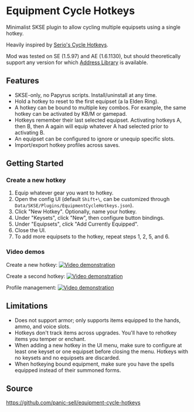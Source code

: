 # Equipment Cycle Hotkeys

Minimalist SKSE plugin to allow cycling multiple equipsets using a single hotkey.

Heavily inspired by [Serio's Cycle Hotkeys](https://www.nexusmods.com/skyrimspecialedition/mods/27184).

Mod was tested on SE (1.5.97) and AE (1.6.1130), but should theoretically support any version for which [Address Library](https://www.nexusmods.com/skyrimspecialedition/mods/32444) is available.


## Features

- SKSE-only, no Papyrus scripts. Install/uninstall at any time.
- Hold a hotkey to reset to the first equipset (a la Elden Ring).
- A hotkey can be bound to multiple key combos. For example, the same hotkey can be activated by KB/M or gamepad.
- Hotkeys remember their last selected equipset. Activating hotkeys A, then B, then A again will equip whatever A had selected prior to activating B.
- An equipset can be configured to ignore or unequip specific slots.
- Import/export hotkey profiles across saves.


## Getting Started

### Create a new hotkey

1. Equip whatever gear you want to hotkey.
1. Open the config UI (default `Shift+\`, can be customized through `Data/SKSE/Plugins/EquipmentCycleHotkeys.json`).
1. Click "New Hotkey". Optionally, name your hotkey.
1. Under "Keysets", click "New", then configure button bindings.
1. Under "Equipsets", click "Add Currently Equipped".
1. Close the UI.
1. To add more equipsets to the hotkey, repeat steps 1, 2, 5, and 6.

### Video demos

Create a new hotkey:
[![Video demonstration](https://img.youtube.com/vi/priJxgjqztw/maxresdefault.jpg)](https://youtu.be/priJxgjqztw)

Create a second hotkey:
[![Video demonstration](https://img.youtube.com/vi/qhBi3Rr0PfI/maxresdefault.jpg)](https://youtu.be/qhBi3Rr0PfI)

Profile management:
[![Video demonstration](https://img.youtube.com/vi/Z_HZpSg37qk/maxresdefault.jpg)](https://youtu.be/Z_HZpSg37qk)


## Limitations

- Does not support armor; only supports items equipped to the hands, ammo, and voice slots.
- Hotkeys don't track items across upgrades. You'll have to rehotkey items you temper or enchant.
- When adding a new hotkey in the UI menu, make sure to configure at least one keyset or one equipset before closing the menu. Hotkeys with no keysets and no equipsets are discarded.
- When hotkeying bound equipment, make sure you have the spells equipped instead of their summoned forms.


## Source

https://github.com/panic-sell/equipment-cycle-hotkeys
